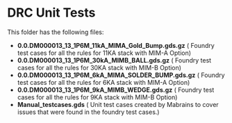 # DRC Unit Tests

This folder has the following files:
* **0.0.DM000013_13_1P6M_11kA_MIMA_Gold_Bump.gds.gz**      ( Foundry test cases for all the rules for 11KA stack with MIM-A Option)
* **0.0.DM000013_13_1P6M_30kA_MIMB_BALL.gds.gz**           ( Foundry test cases for all the rules for 30KA stack with MIM-B Option)
* **0.0.DM000013_13_1P6M_6kA_MIMA_SOLDER_BUMP.gds.gz**     ( Foundry test cases for all the rules for 6KA stack with MIM-A Option)
* **0.0.DM000013_13_1P6M_9kA_MIMB_WEDGE.gds.gz**           ( Foundry test cases for all the rules for 9KA stack with MIM-B Option)
* **Manual_testcases.gds**                                 ( Unit test cases created by Mabrains to cover issues that were found in the foundry test cases.)
